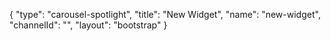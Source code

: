 {
    "type": "carousel-spotlight",
    "title": "New Widget",
    "name": "new-widget",
    "channelId": "",
    "layout": "bootstrap"
}